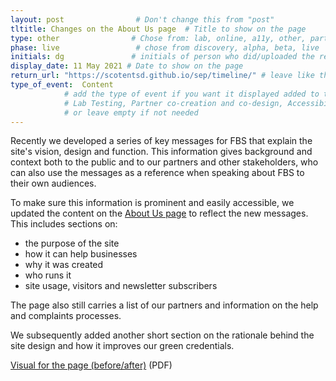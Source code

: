```yaml
---
layout: post                # Don't change this from "post"
tltitle: Changes on the About Us page  # Title to show on the page
type: other                # Chose from: lab, online, a11y, other, partner
phase: live                 # chose from discovery, alpha, beta, live
initials: dg               # initials of person who did/uploaded the research
display_date: 11 May 2021 # Date to show on the page
return_url: "https://scotentsd.github.io/sep/timeline/" # leave like this         
type_of_event:  Content         
            # add the type of event if you want it displayed added to the heading when the post if clicked on
            # Lab Testing, Partner co-creation and co-design, Accessibility, Online research and testing, Events, F2F and testing
            # or leave empty if not needed
---
```


Recently we developed a series of key messages for FBS that explain the site's vision, design and function. This information gives background and context both to the public and to our partners and other stakeholders, who can also use the messages as a reference when speaking about FBS to their own audiences. 

To make sure this information is prominent and easily accessible, we updated the content on the [About Us page](https://findbusinesssupport.gov.scot/about-us) to reflect the new messages. This includes sections on:

- the purpose of the site
- how it can help businesses
- why it was created
- who runs it
- site usage, visitors and newsletter subscribers

The page also still carries a list of our partners and information on the help and complaints processes. 

We subsequently added another short section on the rationale behind the site design and how it improves our green credentials.


[Visual for the page (before/after)](/sep/files/FBS-about-us-page-changes.pdf) (PDF)
